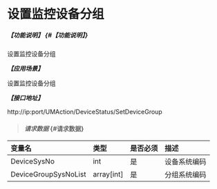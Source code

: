 # 设置监控设备分组

##### _【功能说明】_ {#【功能说明】}

设置监控设备分组

_**【应用场景】**_

设置监控设备分组

_**【接口地址】**_

http://ip:port/UMAction/DeviceStatus/SetDeviceGroup


> #### _请求数据_ {#请求数据}

| 变量名 | 类型 | 是否必须 | 描述 |
| :--- | :--- | :--- | :--- |
| DeviceSysNo  |int| 是 | 设备系统编码 |
| DeviceGroupSysNoList |array[int] | 是 | 分组系统编码 |




